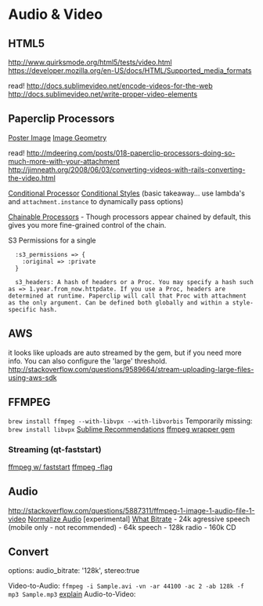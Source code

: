 # Audio & Video

## HTML5
http://www.quirksmode.org/html5/tests/video.html
https://developer.mozilla.org/en-US/docs/HTML/Supported_media_formats

read!
http://docs.sublimevideo.net/encode-videos-for-the-web
http://docs.sublimevideo.net/write-proper-video-elements

## Paperclip Processors
  [Poster Image](http://docs.sublimevideo.net/create-poster-frame)
  [Image Geometry](http://www.imagemagick.org/script/command-line-processing.php#geometry)
  
  read!
  http://mdeering.com/posts/018-paperclip-processors-doing-so-much-more-with-your-attachment
  http://jimneath.org/2008/06/03/converting-videos-with-rails-converting-the-video.html
  
  [Conditional Processor](http://stackoverflow.com/questions/8590822/apply-processor-with-paperclip-if-condition-its-true)
  [Conditional Styles](http://stackoverflow.com/questions/9086011/conditionally-applying-styles-to-paperclip-attachments-in-rails-3-1)
  (basic takeaway... use lambda's and ``attachment.instance`` to dynamically pass options)
  
  [Chainable Processors](https://gist.github.com/emcmanus/2689440) - Though processors appear chained by default, this gives you more fine-grained control of the chain.
  
  S3 Permissions for a single
  ```
    :s3_permissions => {
      :original => :private
    }

    s3_headers: A hash of headers or a Proc. You may specify a hash such as => 1.year.from_now.httpdate. If you use a Proc, headers are determined at runtime. Paperclip will call that Proc with attachment as the only argument. Can be defined both globally and within a style-specific hash.
  ```

## AWS
  it looks like uploads are auto streamed by the gem, but if you need more info.  You can also configure the 'large' threshold.
  http://stackoverflow.com/questions/9589664/stream-uploading-large-files-using-aws-sdk

## FFMPEG
  ``brew install ffmpeg --with-libvpx --with-libvorbis``
  Temporarily missing: ``brew install libvpx``
  [Sublime Recommendations](http://docs.sublimevideo.net/encode-videos-for-the-web)
  [ffmpeg wrapper gem](https://github.com/streamio/streamio-ffmpeg)

### Streaming (qt-faststart)
  [ffmpeg w/ faststart](http://ffmpeg.org/trac/ffmpeg/wiki/MacOSXCompilationGuide#CompileFFmpeg)
  [ffmpeg -flag](http://stackoverflow.com/questions/8061798/post-processing-in-ffmpeg-to-move-moov-atom-in-mp4-files-qt-faststart#answer-14706197)

## Audio
  http://stackoverflow.com/questions/5887311/ffmpeg-1-image-1-audio-file-1-video
  [Normalize Audio](https://github.com/zmillman/paperclip-normalize) [experimental]
  [What Bitrate](http://crave.cnet.co.uk/digitalmusic/which-mp3-bit-rate-should-i-use-49290353/)
    - 24k   agressive speech (mobile only - not recommended)
    - 64k   speech
    - 128k  radio
    - 160k  CD
  

## Convert
options: audio_bitrate: '128k', stereo:true

Video-to-Audio: ``ffmpeg -i Sample.avi -vn -ar 44100 -ac 2 -ab 128k -f mp3 Sample.mp3``  [explain](http://linuxpoison.blogspot.com/2010/04/how-to-extract-audio-from-video-file.html)
Audio-to-Video: 